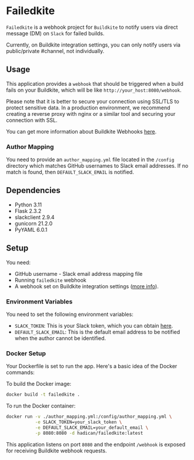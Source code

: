 # Failedkite

`Failedkite` is a webhook project for `Buildkite` to notify users via direct message (DM) on `Slack` for failed builds.

Currently, on Buildkite integration settings, you can only notify users via public/private #channel, not individually.

## Usage

This application provides a `webhook` that should be triggered when a build fails on your Buildkite,
which will be like `http://your_host:8080/webhook`.

Please note that it is better to secure your connection using SSL/TLS to protect sensitive data. In a production
environment, we recommend creating a reverse proxy with nginx or a similar tool and securing your connection with SSL.

You can get more information about Buildkite Webhooks [here](https://buildkite.com/docs/apis/webhooks).

### Author Mapping

You need to provide an `author_mapping.yml` file located in the `/config` directory which matches GitHub usernames to
Slack email addresses. If no match is found, then `DEFAULT_SLACK_EMAIL` is notified.

## Dependencies

- Python 3.11
- Flask 2.3.2
- slackclient 2.9.4
- gunicorn 21.2.0
- PyYAML 6.0.1

## Setup

You need:

- GitHub username - Slack email address mapping file
- Running `failedkite` webhook
- A webhook set on Buildkite integration settings ([more info](https://buildkite.com/docs/apis/webhooks)).

### Environment Variables

You need to set the following environment variables:

- `SLACK_TOKEN`: This is your Slack token, which you can obtain [here](https://api.slack.com/authentication/basics).
- `DEFAULT_SLACK_EMAIL`: This is the default email address to be notified when the author cannot be identified.

### Docker Setup

Your Dockerfile is set to run the app. Here's a basic idea of the Docker commands:

To build the Docker image:

```sh
docker build -t failedkite .
```

To run the Docker container:

```sh
docker run -v ./author_mapping.yml:/config/author_mapping.yml \
           -e SLACK_TOKEN=your_slack_token \
           -e DEFAULT_SLACK_EMAIL=your_default_email \
           -p 8080:8080 -d hadican/failedkite:latest
```

This application listens on port `8080` and the endpoint `/webhook` is exposed for receiving Buildkite webhook requests.